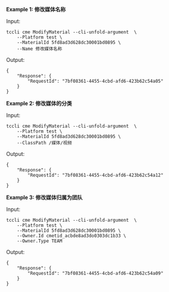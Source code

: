 **Example 1: 修改媒体名称**

 

Input: 

```
tccli cme ModifyMaterial --cli-unfold-argument  \
    --Platform test \
    --MaterialId 5fd8ad3d628dc30001bd0895 \
    --Name 修改媒体名称
```

Output: 
```
{
    "Response": {
        "RequestId": "7bf08361-4455-4cbd-afd6-423b62c54a05"
    }
}
```

**Example 2: 修改媒体的分类**

 

Input: 

```
tccli cme ModifyMaterial --cli-unfold-argument  \
    --Platform test \
    --MaterialId 5fd8ad3d628dc30001bd0895 \
    --ClassPath /媒体/视频
```

Output: 
```
{
    "Response": {
        "RequestId": "7bf08361-4455-4cbd-afd6-423b62c54a12"
    }
}
```

**Example 3: 修改媒体归属为团队**

 

Input: 

```
tccli cme ModifyMaterial --cli-unfold-argument  \
    --Platform test \
    --MaterialId 5fd8ad3d628dc30001bd0895 \
    --Owner.Id cmetid_acbde8ad3do0303dc1b33 \
    --Owner.Type TEAM
```

Output: 
```
{
    "Response": {
        "RequestId": "7bf08361-4455-4cbd-afd6-423b62c54a09"
    }
}
```


